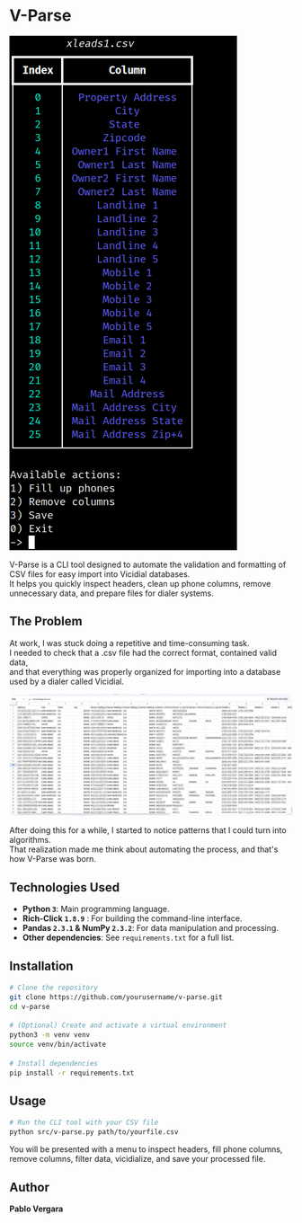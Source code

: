 # V-Parse

![V-Parser01](/img/v-parser.1.png)

V-Parse is a CLI tool designed to automate the validation and formatting of CSV files for easy import into Vicidial databases.  
It helps you quickly inspect headers, clean up phone columns, remove unnecessary data, and prepare files for dialer systems.

## The Problem

At work, I was stuck doing a repetitive and time-consuming task.  
I needed to check that a .csv file had the correct format, contained valid data,  
and that everything was properly organized for importing into a database used by a dialer called Vicidial.

![Data in csv file](img/data.png)

After doing this for a while, I started to notice patterns that I could turn into algorithms.  
That realization made me think about automating the process, and that's how V-Parse was born.

## Technologies Used

- **Python `3`**: Main programming language.
- **Rich-Click `1.8.9`** : For building the command-line interface.
- **Pandas `2.3.1` & NumPy `2.3.2`**: For data manipulation and processing.
- **Other dependencies**: See `requirements.txt` for a full list.

## Installation

```bash
# Clone the repository
git clone https://github.com/yourusername/v-parse.git
cd v-parse

# (Optional) Create and activate a virtual environment
python3 -m venv venv
source venv/bin/activate

# Install dependencies
pip install -r requirements.txt
```

## Usage

```bash
# Run the CLI tool with your CSV file
python src/v-parse.py path/to/yourfile.csv
```

You will be presented with a menu to inspect headers, fill phone columns, remove columns, filter data, vicidialize, and save your processed file.

## Author

**Pablo Vergara**